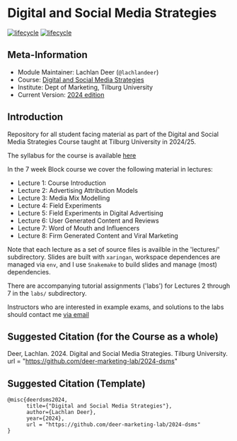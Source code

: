 # Digital and Social Media Strategies

[![lifecycle](https://img.shields.io/badge/lifecycle-stable-green.svg)](https://www.tidyverse.org/lifecycle/#maturing)
[![lifecycle](https://img.shields.io/badge/version-2024-red.svg)]()

## Meta-Information

* Module Maintainer: Lachlan Deer (`@lachlandeer`)
* Course: [Digital and Social Media Strategies](https://uvt.osiris-student.nl/#/onderwijscatalogus/extern/cursus/?collegejaar=huidig&taal=en&cursuscode=325222-B-6)
* Institute: Dept of Marketing, Tilburg University
* Current Version: [2024 edition](https://github.com/deer-marketing-lab/2024-dsms)

## Introduction

Repository for all student facing material as part of the Digital and Social Media Strategies Course taught at Tilburg University in 2024/25.

The syllabus for the course is available [here](https://github.com/deer-marketing-lab/2024-dsms/blob/main/syllabus/2024_dsms_syllabus.pdf)

In the 7 week Block course we cover the following material in lectures:

* Lecture 1: Course Introduction
* Lecture 2: Advertising Attribution Models
* Lecture 3: Media Mix Modelling
* Lecture 4: Field Experiments
* Lecture 5: Field Experiments in Digital Advertising
* Lecture 6: User Generated Content and Reviews
* Lecture 7: Word of Mouth and Influencers
* Lecture 8: Firm Generated Content and Viral Marketing

Note that each lecture as a set of source files is availble in the 'lectures/' subdirectory. Slides are built with `xaringan`, workspace dependences are managed via `env`, and I use `Snakemake` to build slides and manage (most) dependencies.

There are accompanying tutorial assignments ('labs') for Lectures 2 through 7 in the `labs/` subdirectory.

Instructors who are interested in example exams, and solutions to the labs should contact me [via email](mailto:lachlan.deer@gmail.com?subject=Undergraduate%20Digital%20Marketing%20Teaching%20Material)


## Suggested Citation (for the Course as a whole)

Deer, Lachlan. 2024. Digital and Social Media Strategies.
Tilburg University.
url = "https://github.com/deer-marketing-lab/2024-dsms"

## Suggested Citation (Template)

```{r, engine='out', eval = FALSE}
@misc{deerdsms2024,
      title={"Digital and Social Media Strategies"},
      author={Lachlan Deer},
      year={2024},
      url = "https://github.com/deer-marketing-lab/2024-dsms"
}
```